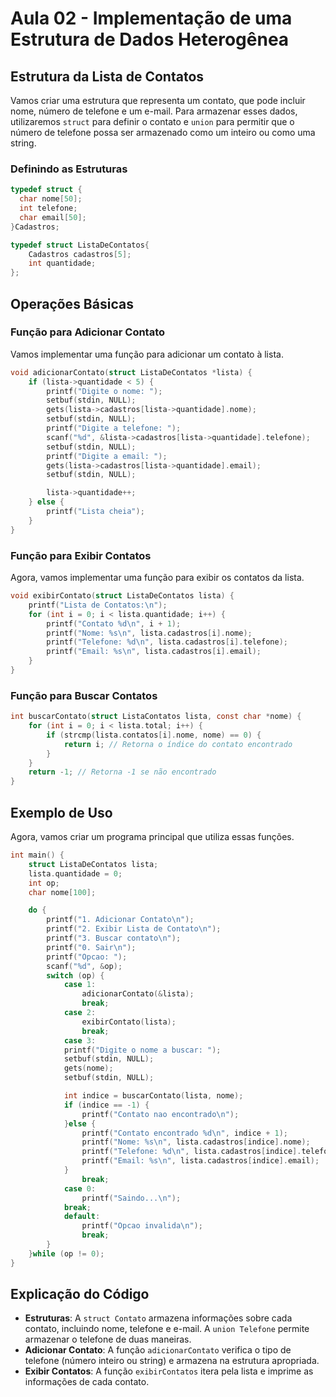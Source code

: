 # Aula 02 - Implementação de uma Estrutura de Dados Heterogênea

## Estrutura da Lista de Contatos

Vamos criar uma estrutura que representa um contato, que pode incluir nome, número de telefone e um e-mail. Para armazenar esses dados, utilizaremos `struct` para definir o contato e `union` para permitir que o número de telefone possa ser armazenado como um inteiro ou como uma string.

### Definindo as Estruturas

``` C
typedef struct {
  char nome[50];
  int telefone;
  char email[50];
}Cadastros;

typedef struct ListaDeContatos{
    Cadastros cadastros[5];
    int quantidade;
};
```

## Operações Básicas

### Função para Adicionar Contato

Vamos implementar uma função para adicionar um contato à lista.

```c
void adicionarContato(struct ListaDeContatos *lista) {
    if (lista->quantidade < 5) {
        printf("Digite o nome: ");
        setbuf(stdin, NULL);
        gets(lista->cadastros[lista->quantidade].nome);
        setbuf(stdin, NULL);
        printf("Digite a telefone: ");
        scanf("%d", &lista->cadastros[lista->quantidade].telefone);
        setbuf(stdin, NULL);
        printf("Digite a email: ");
        gets(lista->cadastros[lista->quantidade].email);
        setbuf(stdin, NULL);

        lista->quantidade++;
    } else {
        printf("Lista cheia");
    }
}
```

### Função para Exibir Contatos

Agora, vamos implementar uma função para exibir os contatos da lista.

``` C
void exibirContato(struct ListaDeContatos lista) {
    printf("Lista de Contatos:\n");
    for (int i = 0; i < lista.quantidade; i++) {
        printf("Contato %d\n", i + 1);
        printf("Nome: %s\n", lista.cadastros[i].nome);
        printf("Telefone: %d\n", lista.cadastros[i].telefone);
        printf("Email: %s\n", lista.cadastros[i].email);
    }
}
```

### Função para Buscar Contatos

```C
int buscarContato(struct ListaContatos lista, const char *nome) {
    for (int i = 0; i < lista.total; i++) {
        if (strcmp(lista.contatos[i].nome, nome) == 0) {
            return i; // Retorna o índice do contato encontrado
        }
    }
    return -1; // Retorna -1 se não encontrado
}
```

## Exemplo de Uso

Agora, vamos criar um programa principal que utiliza essas funções.

```C
int main() {
    struct ListaDeContatos lista;
    lista.quantidade = 0;
    int op;
    char nome[100];

    do {
        printf("1. Adicionar Contato\n");
        printf("2. Exibir Lista de Contato\n");
        printf("3. Buscar contato\n");
        printf("0. Sair\n");
        printf("Opcao: ");
        scanf("%d", &op);
        switch (op) {
            case 1:
                adicionarContato(&lista);
                break;
            case 2:
                exibirContato(lista);
                break;
            case 3:
            printf("Digite o nome a buscar: ");
            setbuf(stdin, NULL);
            gets(nome);
            setbuf(stdin, NULL);

            int indice = buscarContato(lista, nome);
            if (indice == -1) {
                printf("Contato nao encontrado\n");
            }else {
                printf("Contato encontrado %d\n", indice + 1);
                printf("Nome: %s\n", lista.cadastros[indice].nome);
                printf("Telefone: %d\n", lista.cadastros[indice].telefone);
                printf("Email: %s\n", lista.cadastros[indice].email);
            }
                break;
            case 0:
                printf("Saindo...\n");
            break;
            default:
                printf("Opcao invalida\n");
                break;
        }
    }while (op != 0);
}
```

## Explicação do Código

- **Estruturas**: A `struct Contato` armazena informações sobre cada contato, incluindo nome, telefone e e-mail. A `union Telefone` permite armazenar o telefone de duas maneiras.
- **Adicionar Contato**: A função `adicionarContato` verifica o tipo de telefone (número inteiro ou string) e armazena na estrutura apropriada.
- **Exibir Contatos**: A função `exibirContatos` itera pela lista e imprime as informações de cada contato.
